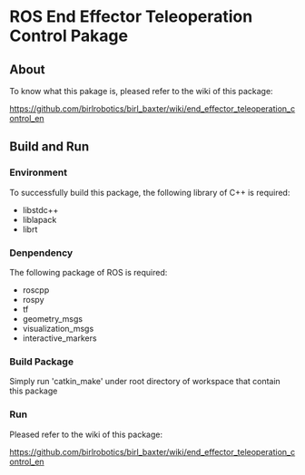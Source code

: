 # ROS End Effector Teleoperation Control Pakage

## About
To know what this pakage is, pleased refer to the wiki of this package:

https://github.com/birlrobotics/birl_baxter/wiki/end_effector_teleoperation_control_en


## Build and Run

### Environment
To successfully build this package, the following library of C++ is required:
* libstdc++
* liblapack
* librt

### Denpendency
The following package of ROS is required:
* roscpp
* rospy
* tf
* geometry_msgs
* visualization_msgs
* interactive_markers

### Build Package
Simply run 'catkin_make' under root directory of workspace that contain this package

### Run
Pleased refer to the wiki of this package:

https://github.com/birlrobotics/birl_baxter/wiki/end_effector_teleoperation_control_en